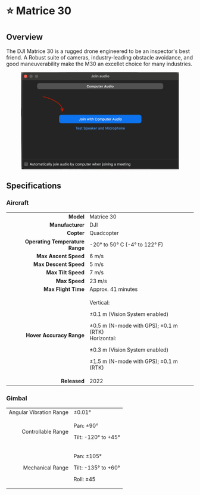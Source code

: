 # ⭐ Matrice 30

## Overview

The DJI Matrice 30 is a rugged drone engineered to be an inspector's best friend.  A Robust suite of cameras, industry-leading obstacle avoidance, and good maneuverability make the M30 an excellet choice for many industries.

<figure><img src="../../.gitbook/assets/image (20) (1).png" alt=""><figcaption></figcaption></figure>

## Specifications

### Aircraft

|                                 |                                                                                                                                                                                                     |
| ------------------------------: | --------------------------------------------------------------------------------------------------------------------------------------------------------------------------------------------------- |
|                       **Model** | Matrice 30                                                                                                                                                                                          |
|                **Manufacturer** | DJI                                                                                                                                                                                                 |
|                      **Copter** | Quadcopter                                                                                                                                                                                          |
| **Operating Temperature Range** | -20° to 50° C (-4° to 122° F)                                                                                                                                                                       |
|            **Max Ascent Speed** | 6 m/s                                                                                                                                                                                               |
|           **Max Descent Speed** | 5 m/s                                                                                                                                                                                               |
|              **Max Tilt Speed** | 7 m/s                                                                                                                                                                                               |
|                   **Max Speed** | 23 m/s                                                                                                                                                                                              |
|             **Max Flight Time** | Approx. 41 minutes                                                                                                                                                                                  |
|        **Hover Accuracy Range** | <p>Vertical:</p><p>±0.1 m (Vision System enabled)</p><p>±0.5 m (N-mode with GPS); ±0.1 m (RTK)<br>Horizontal:</p><p>±0.3 m (Vision System enabled)</p><p>±1.5 m (N-mode with GPS); ±0.1 m (RTK)</p> |
|                    **Released** | 2022                                                                                                                                                                                                |

### Gimbal

|                         |                                                             |
| ----------------------: | ----------------------------------------------------------- |
| Angular Vibration Range | ±0.01°                                                      |
|      Controllable Range | <p>Pan: ±90°</p><p>Tilt: -120° to +45°</p>                  |
|        Mechanical Range | <p>Pan: ±105°</p><p>Tilt: -135° to +60°</p><p>Roll: ±45</p> |
